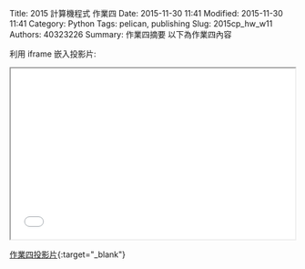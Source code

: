 Title: 2015 計算機程式 作業四
Date: 2015-11-30 11:41
Modified: 2015-11-30 11:41
Category: Python
Tags: pelican, publishing
Slug: 2015cp_hw_w11
Authors: 40323226
Summary: 作業四摘要
以下為作業四內容

利用 iframe 嵌入投影片:

<iframe src="simplest11.html" width="500" height="300"></iframe>
    
[作業四投影片](simplest11.html){:target="_blank"}




